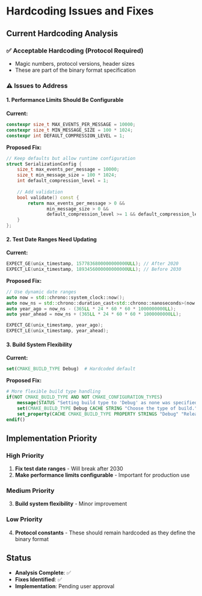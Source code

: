 # Hardcoding Issues and Fixes

## Current Hardcoding Analysis

### ✅ Acceptable Hardcoding (Protocol Required)
- Magic numbers, protocol versions, header sizes
- These are part of the binary format specification

### ⚠️ Issues to Address

#### 1. Performance Limits Should Be Configurable
**Current:**
```cpp
constexpr size_t MAX_EVENTS_PER_MESSAGE = 10000;
constexpr size_t MIN_MESSAGE_SIZE = 100 * 1024;
constexpr int DEFAULT_COMPRESSION_LEVEL = 1;
```

**Proposed Fix:**
```cpp
// Keep defaults but allow runtime configuration
struct SerializationConfig {
    size_t max_events_per_message = 10000;
    size_t min_message_size = 100 * 1024;
    int default_compression_level = 1;
    
    // Add validation
    bool validate() const {
        return max_events_per_message > 0 && 
               min_message_size > 0 &&
               default_compression_level >= 1 && default_compression_level <= 12;
    }
};
```

#### 2. Test Date Ranges Need Updating
**Current:**
```cpp
EXPECT_GE(unix_timestamp, 1577836800000000000ULL); // After 2020
EXPECT_LE(unix_timestamp, 1893456000000000000ULL); // Before 2030
```

**Proposed Fix:**
```cpp
// Use dynamic date ranges
auto now = std::chrono::system_clock::now();
auto now_ns = std::chrono::duration_cast<std::chrono::nanoseconds>(now.time_since_epoch()).count();
auto year_ago = now_ns - (365LL * 24 * 60 * 60 * 1000000000LL);
auto year_ahead = now_ns + (365LL * 24 * 60 * 60 * 1000000000LL);

EXPECT_GE(unix_timestamp, year_ago);
EXPECT_LE(unix_timestamp, year_ahead);
```

#### 3. Build System Flexibility
**Current:**
```cmake
set(CMAKE_BUILD_TYPE Debug)  # Hardcoded default
```

**Proposed Fix:**
```cmake
# More flexible build type handling
if(NOT CMAKE_BUILD_TYPE AND NOT CMAKE_CONFIGURATION_TYPES)
    message(STATUS "Setting build type to 'Debug' as none was specified.")
    set(CMAKE_BUILD_TYPE Debug CACHE STRING "Choose the type of build." FORCE)
    set_property(CACHE CMAKE_BUILD_TYPE PROPERTY STRINGS "Debug" "Release" "MinSizeRel" "RelWithDebInfo")
endif()
```

## Implementation Priority

### High Priority
1. **Fix test date ranges** - Will break after 2030
2. **Make performance limits configurable** - Important for production use

### Medium Priority  
3. **Build system flexibility** - Minor improvement

### Low Priority
4. **Protocol constants** - These should remain hardcoded as they define the binary format

## Status
- **Analysis Complete**: ✅
- **Fixes Identified**: ✅
- **Implementation**: Pending user approval